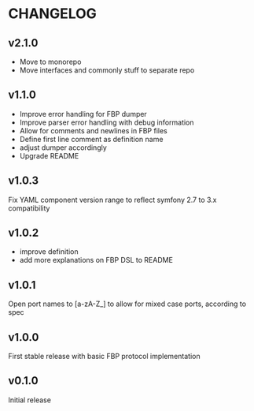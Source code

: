 # CHANGELOG

## v2.1.0
* Move to monorepo
* Move interfaces and commonly stuff to separate repo

## v1.1.0
* Improve error handling for FBP dumper
* Improve parser error handling with debug information
* Allow for comments and newlines in FBP files
* Define first line comment as definition name
* adjust dumper accordingly
* Upgrade README

## v1.0.3
Fix YAML component version range to reflect symfony 2.7 to 3.x compatibility

## v1.0.2
* improve definition
* add more explanations on FBP DSL to README

## v1.0.1
Open port names to [a-zA-Z_] to allow for mixed case ports, according to spec

## v1.0.0
First stable release with basic FBP protocol implementation

## v0.1.0
Initial release
